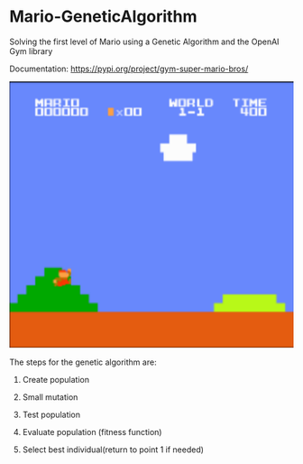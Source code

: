 # Mario-GeneticAlgorithm

Solving the first level of Mario using a Genetic Algorithm and the OpenAI Gym library

Documentation: https://pypi.org/project/gym-super-mario-bros/

![alt text](https://github.com/lukazmartin/Mario-GeneticAlgorithm/blob/main/logo_mario.png?raw=true)

The steps for the genetic algorithm are:

  1. Create population
  
  2. Small mutation
  
  3. Test population
  
  4. Evaluate population (fitness function)
  
  5. Select best individual(return to point 1 if needed)
